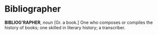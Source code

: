 # Bibliographer

**BIBLIOG'RAPHER**, _noun_ \[Gr. a book.\] One who composes or compiles the history of books; one skilled in literary history; a transcriber.